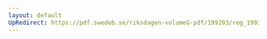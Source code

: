 ```yaml
---
layout: default
UpRedirect: https://pdf.swedeb.se/riksdagen-volumeG-pdf/199293/reg_199293/reg_199293_0573.pdf
---
```

